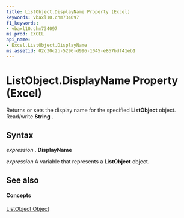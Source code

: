 ```yaml
---
title: ListObject.DisplayName Property (Excel)
keywords: vbaxl10.chm734097
f1_keywords:
- vbaxl10.chm734097
ms.prod: EXCEL
api_name:
- Excel.ListObject.DisplayName
ms.assetid: 02c30c2b-5296-d996-1045-e867bdf41eb1
---
```



# ListObject.DisplayName Property (Excel)

Returns or sets the display name for the specified  **ListObject** object. Read/write **String** .


## Syntax

 _expression_ . **DisplayName**

 _expression_ A variable that represents a **ListObject** object.


## See also


#### Concepts


[ListObject Object](listobject-object-excel.md)


